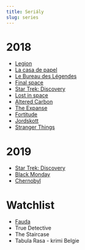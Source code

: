```yaml
---
title: Seriály
slug: series
---
```


# 2018

- [Legion](https://www.imdb.com/title/tt5114356/)
- [La casa de papel](https://www.imdb.com/title/tt6468322)
- [Le Bureau des Légendes](https://www.imdb.com/title/tt4063800/)
- [Final space](https://www.imdb.com/title/tt6317068/)
- [Star Trek: Discovery](https://www.imdb.com/title/tt5171438/)
- [Lost in space](https://www.imdb.com/title/tt5232792)
- [Altered Carbon](https://www.imdb.com/title/tt2261227/)
- [The Expanse](https://www.imdb.com/title/tt3230854/)
- [Fortitude](https://www.imdb.com/title/tt3498622/)
- [Jordskott](https://www.imdb.com/title/tt2309405)
- [Stranger Things](https://www.imdb.com/title/tt4574334/)

# 2019

- [Star Trek: Discovery](https://www.imdb.com/title/tt5171438/)
- [Black Monday](https://www.imdb.com/title/tt7406334/)
- [Chernobyl](https://www.imdb.com/title/tt7366338/)



# Watchlist
- [Fauda](https://www.imdb.com/title/tt4565380/)
- True Detective
- The Staircase
- Tabula Rasa - krimi Belgie
